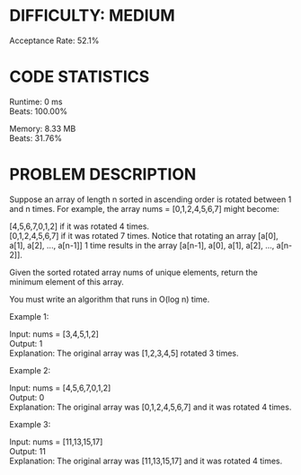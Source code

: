 # DIFFICULTY: MEDIUM <br/>
Acceptance Rate: 52.1%

# CODE STATISTICS <br />
Runtime: 0 ms <br />
Beats: 100.00%

Memory: 8.33 MB <br />
Beats: 31.76%

# PROBLEM DESCRIPTION

Suppose an array of length n sorted in ascending order is rotated between 1 and n times. For example, the array nums = [0,1,2,4,5,6,7] might become:

[4,5,6,7,0,1,2] if it was rotated 4 times. <br />
[0,1,2,4,5,6,7] if it was rotated 7 times.
Notice that rotating an array [a[0], a[1], a[2], ..., a[n-1]] 1 time results in the array [a[n-1], a[0], a[1], a[2], ..., a[n-2]].

Given the sorted rotated array nums of unique elements, return the minimum element of this array.

You must write an algorithm that runs in O(log n) time.


Example 1:

Input: nums = [3,4,5,1,2] <br />
Output: 1 <br />
Explanation: The original array was [1,2,3,4,5] rotated 3 times.

Example 2: 

Input: nums = [4,5,6,7,0,1,2] <br />
Output: 0 <br />
Explanation: The original array was [0,1,2,4,5,6,7] and it was rotated 4 times.

Example 3:

Input: nums = [11,13,15,17] <br />
Output: 11 <br />
Explanation: The original array was [11,13,15,17] and it was rotated 4 times. 
